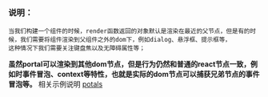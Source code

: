 
### 说明：
    当我们构建一个组件的时候，render函数返回的对象默认是渲染在最近的父节点，但是有的时候，我们需要将组件渲染到父组件之外的dom下，例如dialog、悬浮框、提示框等，
    这种情况下我们需要关注键盘焦以及无障碍属性等；
**虽然portal可以渲染到其他dom节点，但是行为仍然和普通的react节点一致，例如时事件冒泡、context等特性，也就是实际的dom节点可以捕获兄弟节点的事件冒泡等。**
相关示例说明 [potals](https://react.docschina.org/docs/portals.html)

 